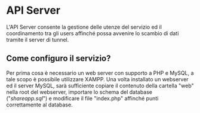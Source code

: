 # API Server

L'API Server consente la gestione delle utenze del servizio ed il coordinamento tra gli users affinché possa avvenire lo scambio di dati tramite il server di tunnel.

## Come configuro il servizio?
Per prima cosa è necessario un web server con supporto a PHP e MySQL, a tale scopo è possibile utilizzare XAMPP.
Una volta installato un webserver ed il server MySQL, sarà sufficiente copiare il contenuto della cartella "web" nella root del webserver, importare lo schema del database ("*shareapp.sql*") e modificare il file "index.php" affinché punti correttamente al database.
